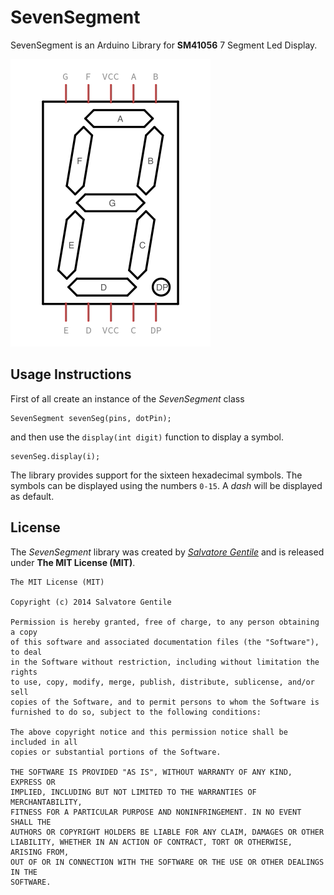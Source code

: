 SevenSegment
============
SevenSegment is an Arduino Library for **SM41056** 7 Segment Led Display.

![SM41056 Datasheet](https://raw.githubusercontent.com/SalGnt/SevenSegment/master/Extras/SM41056_Datasheet.png)

Usage Instructions
------------------
First of all create an instance of the _SevenSegment_ class

```arduino
SevenSegment sevenSeg(pins, dotPin);
```

and then use the `display(int digit)` function to display a symbol.

```arduino
sevenSeg.display(i);
```

The library provides support for the sixteen hexadecimal symbols. The symbols can be displayed using the numbers `0-15`. A _dash_ will be displayed as default.
    
License
-------
The _SevenSegment_ library was created by [_Salvatore Gentile_](https://twitter.com/_sgentile) and is released under **The MIT License (MIT)**.

    The MIT License (MIT)

    Copyright (c) 2014 Salvatore Gentile

    Permission is hereby granted, free of charge, to any person obtaining a copy
    of this software and associated documentation files (the "Software"), to deal
    in the Software without restriction, including without limitation the rights
    to use, copy, modify, merge, publish, distribute, sublicense, and/or sell
    copies of the Software, and to permit persons to whom the Software is
    furnished to do so, subject to the following conditions:

    The above copyright notice and this permission notice shall be included in all
    copies or substantial portions of the Software.

    THE SOFTWARE IS PROVIDED "AS IS", WITHOUT WARRANTY OF ANY KIND, EXPRESS OR
    IMPLIED, INCLUDING BUT NOT LIMITED TO THE WARRANTIES OF MERCHANTABILITY,
    FITNESS FOR A PARTICULAR PURPOSE AND NONINFRINGEMENT. IN NO EVENT SHALL THE
    AUTHORS OR COPYRIGHT HOLDERS BE LIABLE FOR ANY CLAIM, DAMAGES OR OTHER
    LIABILITY, WHETHER IN AN ACTION OF CONTRACT, TORT OR OTHERWISE, ARISING FROM,
    OUT OF OR IN CONNECTION WITH THE SOFTWARE OR THE USE OR OTHER DEALINGS IN THE
    SOFTWARE.
